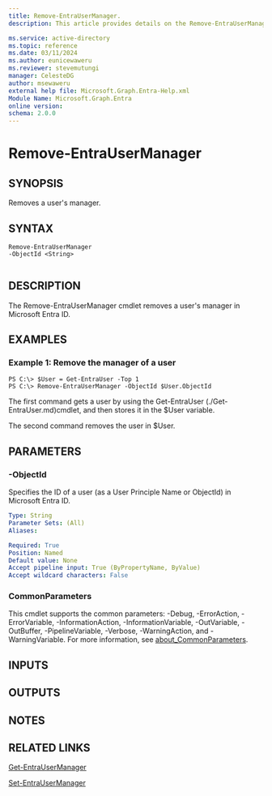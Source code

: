 ```yaml
---
title: Remove-EntraUserManager.
description: This article provides details on the Remove-EntraUserManager command.

ms.service: active-directory
ms.topic: reference
ms.date: 03/11/2024
ms.author: eunicewaweru
ms.reviewer: stevemutungi
manager: CelesteDG
author: msewaweru
external help file: Microsoft.Graph.Entra-Help.xml
Module Name: Microsoft.Graph.Entra
online version:
schema: 2.0.0
---
```


# Remove-EntraUserManager

## SYNOPSIS
Removes a user's manager.

## SYNTAX

```
Remove-EntraUserManager 
-ObjectId <String>
 
```

## DESCRIPTION
The Remove-EntraUserManager cmdlet removes a user's manager in Microsoft Entra ID.

## EXAMPLES

### Example 1: Remove the manager of a user
```
PS C:\> $User = Get-EntraUser -Top 1
PS C:\> Remove-EntraUserManager -ObjectId $User.ObjectId
```

The first command gets a user by using the Get-EntraUser (./Get-EntraUser.md)cmdlet, and then stores it in the $User variable.

The second command removes the user in $User.

## PARAMETERS



### -ObjectId
Specifies the ID of a user (as a User Principle Name or ObjectId) in Microsoft Entra ID.

```yaml
Type: String
Parameter Sets: (All)
Aliases:

Required: True
Position: Named
Default value: None
Accept pipeline input: True (ByPropertyName, ByValue)
Accept wildcard characters: False
```

### CommonParameters
This cmdlet supports the common parameters: -Debug, -ErrorAction, -ErrorVariable, -InformationAction, -InformationVariable, -OutVariable, -OutBuffer, -PipelineVariable, -Verbose, -WarningAction, and -WarningVariable. For more information, see [about_CommonParameters](http://go.microsoft.com/fwlink/?LinkID=113216).

## INPUTS

## OUTPUTS

## NOTES

## RELATED LINKS

[Get-EntraUserManager](Get-EntraUserManager.md)

[Set-EntraUserManager](Set-EntraUserManager.md)

